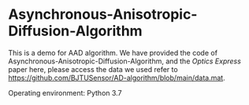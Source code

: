 # Asynchronous-Anisotropic-Diffusion-Algorithm
This is a demo for AAD algorithm.
We have provided the code of Asynchronous-Anisotropic-Diffusion-Algorithm, and the _Optics Express_ paper here, please access the data we used refer to https://github.com/BJTUSensor/AD-algorithm/blob/main/data.mat.

Operating environment: Python 3.7
